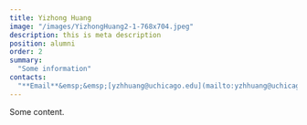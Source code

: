 ```yaml
---
title: Yizhong Huang
image: "/images/YizhongHuang2-1-768x704.jpeg"
description: this is meta description
position: alumni
order: 2
summary:
  "Some information"
contacts:
  "**Email**&emsp;&emsp;[yzhhuang@uchicago.edu](mailto:yzhhuang@uchicago.edu)"
---
```


Some content.
